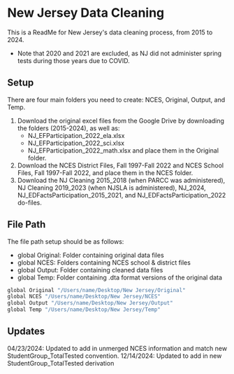
# New Jersey Data Cleaning

This is a ReadMe for New Jersey's data cleaning process, from 2015 to 2024.
* Note that 2020 and 2021 are excluded, as NJ did not administer spring tests during those years due to COVID.


## Setup

There are four main folders you need to create: NCES, Original, Output, and Temp.
1. Download the original excel files from the Google Drive by downloading the folders (2015-2024), as well as:
      - NJ_EFParticipation_2022_ela.xlsx
      - NJ_EFParticipation_2022_sci.xlsx
      - NJ_EFParticipation_2022_math.xlsx
  and place them in the Original folder.
2. Download the NCES District Files, Fall 1997-Fall 2022 and NCES School Files, Fall 1997-Fall 2022, and place them in the NCES folder.
3. Download the NJ Cleaning 2015_2018 (when PARCC was administered), NJ Cleaning 2019_2023 (when NJSLA is administered), NJ_2024, NJ_EDFactsParticipation_2015_2021, and NJ_EDFactsParticipation_2022 do-files.

## File Path

The file path setup should be as follows: 

- global Original: Folder containing original data files
- global NCES: Folders containing NCES school & district files
- global Output: Folder containing cleaned data files
- global Temp: Folder containing .dta format versions of the original data

```bash
global Original "/Users/name/Desktop/New Jersey/Original"
global NCES "/Users/name/Desktop/New Jersey/NCES"
global Output "/Users/name/Desktop/New Jersey/Output"
global Temp "/Users/name/Desktop/New Jersey/Temp"
```
## Updates

04/23/2024: Updated to add in unmerged NCES information and match new StudentGroup_TotalTested convention.
12/14/2024: Updated to add in new StudentGroup_TotalTested derivation
